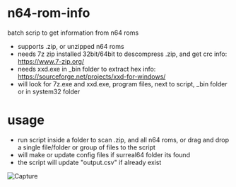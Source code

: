 # n64-rom-info
batch scrip to get information from n64 roms
* supports .zip, or unzipped n64 roms
* needs 7z zip installed 32bit/64bit to descompress .zip, and get crc info: https://www.7-zip.org/
* needs xxd.exe in _bin folder to extract hex info: https://sourceforge.net/projects/xxd-for-windows/
* will look for 7z.exe and xxd.exe, program files, next to script, _bin folder or in system32 folder


# usage

* run script inside a folder to scan .zip, and all n64 roms, or drag and drop a single file/folder or group of files to the script
* will make or update config files if surreal64 folder its found
* the script will update "output.csv" if already exist


![Capture](https://user-images.githubusercontent.com/28023649/204107080-f101497a-5c64-4986-ba7f-54a2209b1933.JPG)
